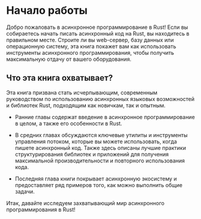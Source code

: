 # Начало работы

Добро пожаловать в асинхронное программирование в Rust! Если вы 
собираетесь начать писать асинхронный код на Rust, вы находитесь в 
правильном месте. Строите ли вы web-сервер, базу данных или 
операционную систему, эта книга покажет вам как использовать 
инструменты асинхронного программирования, чтобы получить 
максимальную отдачу от вашего оборудования.

## Что эта книга охватывает?

Эта книга призвана стать исчерпывающим, современным 
руководством по использованию асинхронных языковых 
возможностей и библиотек Rust, подходящим как новичкам, так и 
опытным.

- Ранние главы содержат введение в асинхронное программирование в целом, а также его особенности в Rust.

- В средних главах обсуждаются ключевые утилиты и инструменты 
    управления потоком, которые вы можете использовать, когда 
    пишете асинхронный код. Также здесь описаны лучшие практики 
    структурирования библиотек и приложений для получения 
    максимальной производительности и повторного использования кода.

- Последняя глава книги покрывает асинхронную экосистему и 
    предоставляет ряд примеров того, как можно выполнить общие 
    задачи.

Итак, давайте исследуем захватывающий мир асинхронного 
программирования в Rust!
